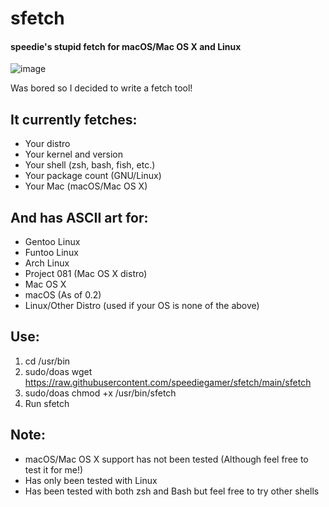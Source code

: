 # sfetch
#### speedie's stupid fetch for macOS/Mac OS X and Linux

![image](https://user-images.githubusercontent.com/71722170/153240559-af416946-3948-451b-8f18-00ae9cb7f690.png)

Was bored so I decided to write a fetch tool! 

## It currently fetches:
- Your distro
- Your kernel and version
- Your shell (zsh, bash, fish, etc.)
- Your package count (GNU/Linux)
- Your Mac (macOS/Mac OS X)

## And has ASCII art for:
- Gentoo Linux
- Funtoo Linux
- Arch Linux
- Project 081 (Mac OS X distro)
- Mac OS X
- macOS (As of 0.2)
- Linux/Other Distro (used if your OS is none of the above)

## Use:
1. cd /usr/bin
2. sudo/doas wget https://raw.githubusercontent.com/speediegamer/sfetch/main/sfetch
3. sudo/doas chmod +x /usr/bin/sfetch
4. Run sfetch

## Note:
- macOS/Mac OS X support has not been tested (Although feel free to test it for me!)
- Has only been tested with Linux
- Has been tested with both zsh and Bash but feel free to try other shells
